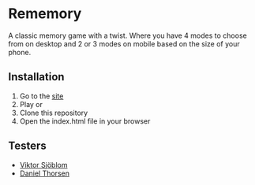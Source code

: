 # Rememory
A classic memory game with a twist.
Where you have 4 modes to choose from on desktop and 2 or 3 modes on mobile based on the size of your phone.

## Installation
1. Go to the [site](https://fuzzymemory.netlify.com/)
2. Play
or
1. Clone this repository
2. Open the index.html file in your browser

## Testers 
- [Viktor Sjöblom](https://github.com/ViktorSjoblom)
- [Daniel Thorsen](https://github.com/DanThor)